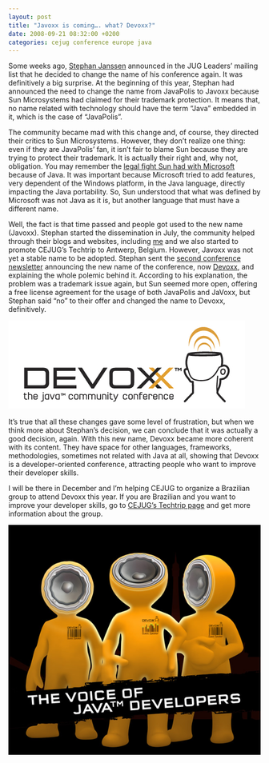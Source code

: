 ```yaml
---
layout: post
title: "Javoxx is coming…. what? Devoxx?"
date: 2008-09-21 08:32:00 +0200
categories: cejug conference europe java
---
```


Some weeks ago, <a href="http://www.devoxx.com/display/JV08/Stephan+Janssen">Stephan Janssen</a> announced in the JUG Leaders’ mailing list that he decided to change the name of his conference again. It was definitively a big surprise. At the beginning of this year, Stephan had announced the need to change the name from JavaPolis to Javoxx because Sun Microsystems had claimed for their trademark protection. It means that, no name related with technology should have the term “Java” embedded in it, which is the case of “JavaPolis”.

The community became mad with this change and, of course, they directed their critics to Sun Microsystems. However, they don’t realize one thing: even if they are JavaPolis’ fan, it isn’t fair to blame Sun because they are trying to protect their trademark. It is actually their right and, why not, obligation. You may remember the <a href="http://news.bbc.co.uk/1/hi/business/3594397.stm">legal fight Sun had with Microsoft</a> because of Java. It was important because Microsoft tried to add features, very dependent of the Windows platform, in the Java language, directly impacting the Java portability. So, Sun understood that what was defined by Microsoft was not Java as it is, but another language that must have a different name.

Well, the fact is that time passed and people got used to the new name (Javoxx). Stephan started the dissemination in July, the community helped through their blogs and websites, including <a href="http://planexstrategy.blogspot.com/2008/04/javapolis-becomes-javoxx.html">me</a> and we also started to promote CEJUG’s Techtrip to Antwerp, Belgium. However, Javoxx was not yet a stable name to be adopted. Stephan sent the <a href="http://www.devoxx.com/newsletters/2008/2/index.html">second conference newsletter</a> announcing the new name of the conference, now <a href="http://www.devoxx.com/">Devoxx</a>, and explaining the whole polemic behind it. According to his explanation, the problem was a trademark issue again, but Sun seemed more open, offering a free license agreement for the usage of both JavaPolis and JaVoxx, but Stephan said “no” to their offer and changed the name to Devoxx, definitively.

![LogoDevoxx150dpi.jpg](/images/posts/LogoDevoxx150dpi.jpg)

It’s true that all these changes gave some level of frustration, but when we think more about Stephan’s decision, we can conclude that it was actually a good decision, again. With this new name, Devoxx became more coherent with its content. They have space for other languages, frameworks, methodologies, sometimes not related with Java at all, showing that Devoxx is a developer-oriented conference, attracting people who want to improve their developer skills.

I will be there in December and I’m helping CEJUG to organize a Brazilian group to attend Devoxx this year. If you are Brazilian and you want to improve your developer skills, go to <a href="http://www.cejug.org/display/cejug/Caravana+do+CEJUG+Rumo+ao+Devoxx+08">CEJUG’s Techtrip page</a> and get more information about the group.

![Devoxx08Theme.jpg](/images/posts/Devoxx08Theme.jpg)
